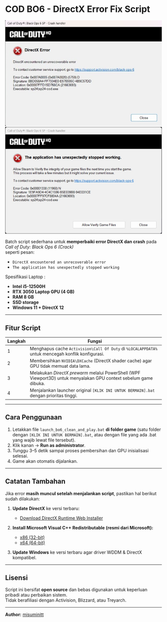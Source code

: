 # COD BO6 - DirectX Error Fix Script

![DirectX Error Screenshot](assets/directx_eror.jpg)
![Crash Handler Screenshot](assets/steam_verify.jpg)

Batch script sederhana untuk **memperbaiki error DirectX dan crash** pada *Call of Duty: Black Ops 6 (Crack)*  
seperti pesan:
- `DirectX encountered an unrecoverable error`
- `The application has unexpectedly stopped working`

Spesifikasi Laptop :
- **Intel i5-12500H**
- **RTX 3050 Laptop GPU (4 GB)**
- **RAM 8 GB**
- **SSD storage**
- **Windows 11 + DirectX 12**

---

## Fitur Script
| Langkah | Fungsi |
|----------|---------|
| 1 | Menghapus cache `Activision\Call Of Duty` di `%LOCALAPPDATA%` untuk mencegah konflik konfigurasi. |
| 2 | Membersihkan `NVIDIA\DXCache` (DirectX shader cache) agar GPU tidak memuat data lama. |
| 3 | Melakukan *DirectX prewarm* melalui PowerShell (WPF Viewport3D) untuk menyalakan GPU context sebelum game dibuka. |
| 4 | Menjalankan launcher original `[KLIK INI UNTUK BERMAIN].bat` dengan prioritas tinggi. |

---

## Cara Penggunaan
1. Letakkan file `launch_bo6_clean_and_play.bat` **di folder game** (satu folder dengan `[KLIK INI UNTUK BERMAIN].bat`, atau dengan file yang ada .bat yang wajib lewat file tersebut).
2. Klik kanan → **Run as administrator**.
3. Tunggu 3–5 detik sampai proses pembersihan dan GPU inisialisasi selesai.
4. Game akan otomatis dijalankan.

---

## Catatan Tambahan
Jika error **masih muncul setelah menjalankan script**, pastikan hal berikut sudah dilakukan:

1. **Update DirectX** ke versi terbaru:  
   - [Download DirectX Runtime Web Installer](https://download.microsoft.com/download/1/7/1/1718ccc4-6315-4d8e-9543-8e28a4e18c4c/dxwebsetup.exe)

2. **Install Microsoft Visual C++ Redistributable (resmi dari Microsoft):**  
   - [x86 (32-bit)](https://aka.ms/vs/17/release/vc_redist.x86.exe)  
   - [x64 (64-bit)](https://aka.ms/vs/17/release/vc_redist.x64.exe)

3. **Update Windows** ke versi terbaru agar driver WDDM & DirectX kompatibel.

---

## Lisensi
Script ini bersifat **open source** dan bebas digunakan untuk keperluan pribadi atau perbaikan sistem.  
Tidak berafiliasi dengan Activision, Blizzard, atau Treyarch.

---

**Author:** [misuminitt](https://github.com/misuminitt)
